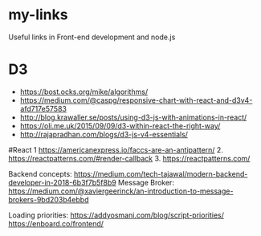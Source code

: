 # my-links
Useful links in Front-end development and node.js

# D3
* https://bost.ocks.org/mike/algorithms/
* https://medium.com/@caspg/responsive-chart-with-react-and-d3v4-afd717e57583
* http://blog.krawaller.se/posts/using-d3-js-with-animations-in-react/
* https://oli.me.uk/2015/09/09/d3-within-react-the-right-way/
* http://rajapradhan.com/blogs/d3-js-v4-essentials/


#React
1 https://americanexpress.io/faccs-are-an-antipattern/
2. https://reactpatterns.com/#render-callback
3. https://reactpatterns.com/

Backend concepts:
https://medium.com/tech-tajawal/modern-backend-developer-in-2018-6b3f7b5f8b9
Message Broker:
https://medium.com/@xaviergeerinck/an-introduction-to-message-brokers-9bd203b4ebbd

Loading priorities:
https://addyosmani.com/blog/script-priorities/
https://enboard.co/frontend/

